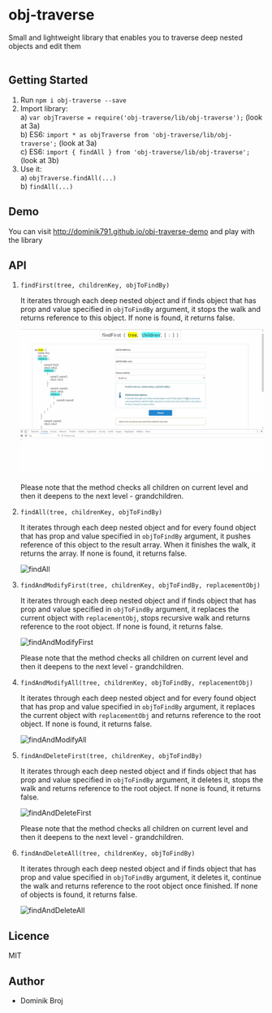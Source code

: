 # obj-traverse

Small and lightweight library that enables you to traverse deep nested objects and edit them
<br/><br/>


## Getting Started

1. Run ```npm i obj-traverse --save```
2. Import library:<br/>
a) ```var objTraverse = require('obj-traverse/lib/obj-traverse');``` (look at 3a)<br/>
b) ES6: ```import * as objTraverse from 'obj-traverse/lib/obj-traverse';``` (look at 3a)<br/>
c) ES6: ``` import { findAll } from 'obj-traverse/lib/obj-traverse'; ``` (look at 3b)<br/>
3. Use it:<br/>
a) ``` objTraverse.findAll(...) ```<br/>
b) ``` findAll(...) ```<br/>


## Demo

You can visit http://dominik791.github.io/obj-traverse-demo and play with the library


## API

1. ```findFirst(tree, childrenKey, objToFindBy)```

   It iterates through each deep nested object and if finds object that has prop and value specified in ```objToFindBy```
   argument, it stops the walk and returns reference to this object. If none is found, it returns false.
   
   ![findFirst](./demo_gifs/1.findFirst.gif)
   
   Please note that the method checks all children on current level and then it deepens to the next level - grandchildren.


2. ```findAll(tree, childrenKey, objToFindBy)```

   It iterates through each deep nested object and for every found object that has prop and value specified in
   ```objToFindBy``` argument, it pushes reference of this object to the result array. When it finishes the walk, it returns the array.
   If none is found, it returns false.
   
   ![findAll](./demo_gifs/2.findAll.gif)
 
3. ```findAndModifyFirst(tree, childrenKey, objToFindBy, replacementObj)```
 
   It iterates through each deep nested object and if finds object that has prop and value specified in ```objToFindBy```
   argument, it replaces the current object with ```replacementObj```, stops recursive walk and returns reference to the root object.
   If none is found, it returns false.
   
   ![findAndModifyFirst](./demo_gifs/3.findAndModifyFirst.gif)
  
   Please note that the method checks all children on current level and then it deepens to the next level - grandchildren.
   
   
4. ```findAndModifyAll(tree, childrenKey, objToFindBy, replacementObj)```
 
   It iterates through each deep nested object and for every found object that has prop and value specified in
   ```objToFindBy``` argument, it replaces the current object with ```replacementObj``` and returns reference to the root object.
   If none is found, it returns false.
   
   ![findAndModifyAll](./demo_gifs/4.findAndModifyAll.gif)
   
   
5. ```findAndDeleteFirst(tree, childrenKey, objToFindBy)```
 
   It iterates through each deep nested object and if finds object that has prop and value specified in ```objToFindBy```
   argument, it deletes it, stops the walk and returns reference to the root object.
   If none is found, it returns false.
   
   ![findAndDeleteFirst](./demo_gifs/5.findAndDeleteFirst.gif)
   
   Please note that the method checks all children on current level and then it deepens to the next level - grandchildren.
   
   
6. ```findAndDeleteAll(tree, childrenKey, objToFindBy)```
 
   It iterates through each deep nested object and if finds object that has prop and value specified in ```objToFindBy```
   argument, it deletes it, continue the walk and returns reference to the root object once finished.
   If none of objects is found, it returns false.
   
   ![findAndDeleteAll](./demo_gifs/6.findAndDeleteAll.gif)
   
   
## Licence

MIT  
   
 
## Author

* Dominik Broj
